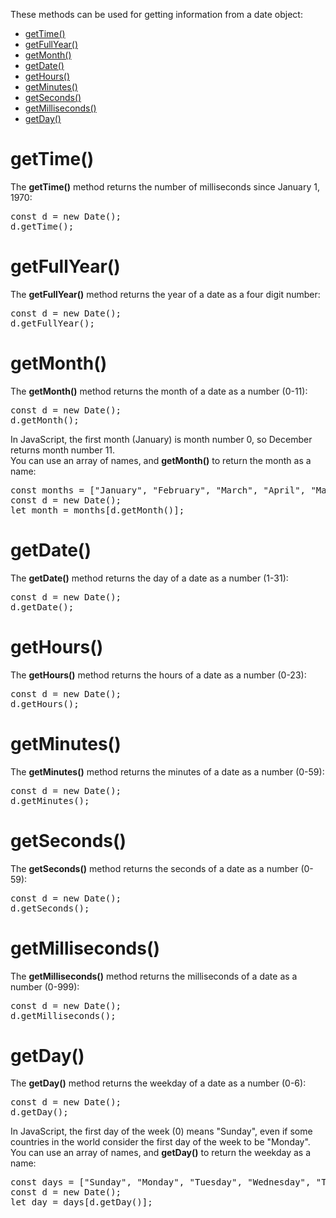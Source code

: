 These methods can be used for getting information from a date object:
<ul>
  <li><a href="#getTime">getTime()</a></li>
  <li><a href="#getFullYear">getFullYear()</a></li>
  <li><a href="#getMonth">getMonth()</a></li>
  <li><a href="#getDate">getDate()</a></li>
  <li><a href="#getHours">getHours()</a></li>
  <li><a href="#getMinutes">getMinutes()</a></li>
  <li><a href="#getSeconds">getSeconds()</a></li>
  <li><a href="#getMilliseconds">getMilliseconds()</a></li>
  <li><a href="#getDay">getDay()</a></li>
</ul>
<h1>getTime()</h1>
The <b>getTime()</b> method returns the number of milliseconds since January 1, 1970:
<pre>
const d = new Date();
d.getTime();
</pre>
<h1>getFullYear()</h1>
The <b>getFullYear()</b> method returns the year of a date as a four digit number:
<pre>
const d = new Date();
d.getFullYear();
</pre>
<h1>getMonth()</h1>
The <b>getMonth()</b> method returns the month of a date as a number (0-11):
<pre>
const d = new Date();
d.getMonth();
</pre>
In JavaScript, the first month (January) is month number 0, so December returns month number 11.
<br>
You can use an array of names, and <b>getMonth()</b> to return the month as a name:
<pre>
const months = ["January", "February", "March", "April", "May", "June", "July", "August", "September", "October", "November", "December"];
const d = new Date();
let month = months[d.getMonth()];
</pre>
<h1>getDate()</h1>
The <b>getDate()</b> method returns the day of a date as a number (1-31):
<pre>
const d = new Date();
d.getDate();
</pre>
<h1>getHours()</h1>
The <b>getHours()</b> method returns the hours of a date as a number (0-23):
<pre>
const d = new Date();
d.getHours();
</pre>
<h1>getMinutes()</h1>
The <b>getMinutes()</b> method returns the minutes of a date as a number (0-59):
<pre>
const d = new Date();
d.getMinutes();
</pre>
<h1>getSeconds()</h1>
The <b>getSeconds()</b> method returns the seconds of a date as a number (0-59):
<pre>
const d = new Date();
d.getSeconds();
</pre>
<h1>getMilliseconds()</h1>
The <b>getMilliseconds()</b> method returns the milliseconds of a date as a number (0-999):
<pre>
const d = new Date();
d.getMilliseconds();
</pre>
<h1>getDay()</h1>
The <b>getDay()</b> method returns the weekday of a date as a number (0-6):
<pre>
const d = new Date();
d.getDay();
</pre>
In JavaScript, the first day of the week (0) means "Sunday", even if some countries in the world consider the first day of the week to be "Monday".
<br>
You can use an array of names, and <b>getDay()</b> to return the weekday as a name:
<pre>
const days = ["Sunday", "Monday", "Tuesday", "Wednesday", "Thursday", "Friday", "Saturday"];
const d = new Date();
let day = days[d.getDay()];
</pre>
